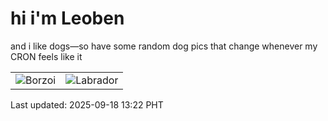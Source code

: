 # hi i'm Leoben

and i like dogs—so have some random dog pics that change whenever my CRON feels like it

|  |  |
|--------|----------|
| ![Borzoi](https://random-dog-vercel.vercel.app/api/random-borzoi?v=1758172952) | ![Labrador](https://random-dog-vercel.vercel.app/api/random-labrador?v=1758172952) |

Last updated: 2025-09-18 13:22 PHT
